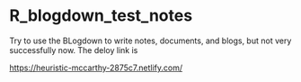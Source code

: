# R_blogdown_test_notes

Try to use the BLogdown to write notes, documents, and blogs, but not very successfully now.
The deloy link is 

https://heuristic-mccarthy-2875c7.netlify.com/
